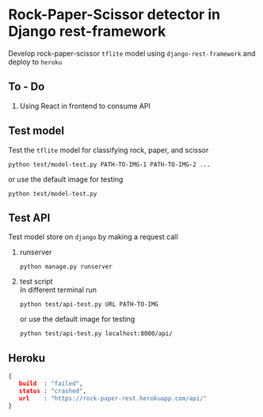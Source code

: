 # Rock-Paper-Scissor detector in Django rest-framework

Develop rock-paper-scissor `tflite` model using `django-rest-framework` and deploy to `heroku`

## To - Do

1. Using React in frontend to consume API

## Test model

Test the `tflite` model for classifying rock, paper, and scissor

```
python test/model-test.py PATH-TO-IMG-1 PATH-TO-IMG-2 ...
```

or use the default image for testing

```
python test/model-test.py
```

## Test API

Test model store on `django` by making a request call

1. runserver<br>
   ```
   python manage.py runserver
   ```
2. test script<br>
   In different terminal run
   ```
   python test/api-test.py URL PATH-TO-IMG
   ```

   or use the default image for testing

   ```
   python test/api-test.py localhost:8000/api/
   ```

## Heroku

```json
{
   build  : "failed",
   status : "crashed",
   url    : "https://rock-paper-rest.herokuapp.com/api/"
}
```